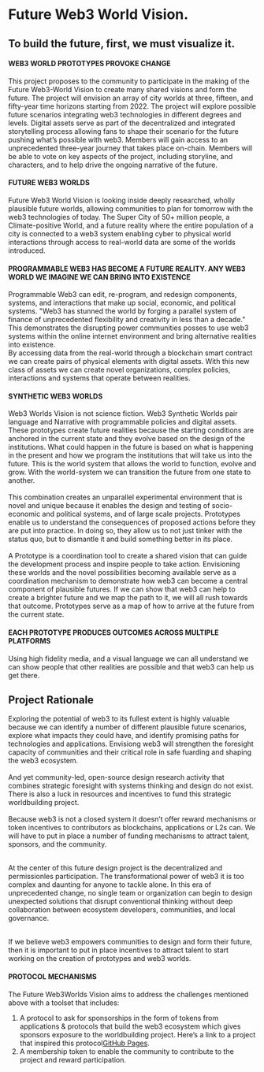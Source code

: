 
# Future Web3 World Vision.
## To build the future, first, we must visualize it.


#### WEB3 WORLD PROTOTYPES PROVOKE CHANGE
This project proposes to the community to participate in the making of the Future Web3-World Vision to create many shared visions and form the future. The project will envision an array of city worlds at three, fifteen, and fifty-year time horizons starting from 2022. The project will explore possible future scenarios integrating web3 technologies in different degrees and levels. Digital assets serve as part of the decentralized and integrated storytelling process allowing fans to shape their scenario for the future pushing what’s possible with web3. Members will gain access to an unprecedented three-year journey that takes place on-chain. Members will be able to vote on key aspects of the project, including storyline, and characters, and to help drive the ongoing narrative of the future.

#### FUTURE WEB3 WORLDS
Future Web3 World Vision is looking inside deeply researched, wholly plausible future worlds, allowing communities to plan for tomorrow with the web3 technologies of today. The Super City of 50+ million people, a Climate-positive World, and a future reality where the entire population of a city is connected to a web3 system enabling cyber to physical world interactions through access to real-world data are some of the worlds introduced.

#### PROGRAMMABLE WEB3 HAS BECOME A FUTURE REALITY. ANY WEB3 WORLD WE IMAGINE WE CAN BRING INTO EXISTENCE <br>
Programmable Web3 can edit, re-program, and redesign components, systems, and interactions that make up social, economic, and political systems. "Web3 has stunned the world by forging a parallel system of finance of unprecedented flexibility and creativity in less than a decade." This demonstrates the disrupting power communities posses to use web3 systems within the online internet environment and bring alternative realities into existence.<br>
By accessing data from the real-world through a blockchain smart contract we can create pairs of physical elements with digital assets. With this new class of assets we can create novel organizations, complex policies, interactions and systems that operate between realities. 

#### SYNTHETIC WEB3 WORLDS 
Web3 Worlds Vision is not science fiction. Web3 Synthetic Worlds pair language and Narrative with programmable policies and digital assets. These prototypes create future realities because the starting conditions are anchored in the current state and they evolve based on the design of the institutions. What could happen in the future is based on what is happening in the present and how we program the institutions that will take us into the future. This is  the world system that allows the world to function, evolve and grow. With the world-system we can transition the future from one state to another.<br><br>
This combination creates an unparallel experimental environment that is novel and unique because it enables the design and testing of socio-economic and political systems, and of large scale projects. Prototypes enable us to understand the consequences of proposed actions before they are put into practice. In doing so, they allow us to not just tinker with the status quo, but to dismantle it and build something better in its place.<br><br>
A Prototype is a coordination tool to create a shared vision that can guide the development process and inspire people to take action. Envisioning these worlds and the novel possibilities becoming available serve as a coordination mechanism to demonstrate how web3 can become a central component of plausible futures. If we can show that web3  can help to create a brighter future and we map the path to it, we will all rush towards that outcome. Prototypes serve as a map of how to arrive at the future from the current state.

#### EACH PROTOTYPE PRODUCES OUTCOMES ACROSS MULTIPLE PLATFORMS
Using high fidelity media, and a visual language we can all understand we can show people that other realities are possible and that web3 can help us get there.
 
## Project Rationale

Exploring the potential of web3 to its fullest extent is highly valuable because we can identify a number of different plausible future scenarios, explore what impacts they could have, and identify promising paths for technologies and applications. Envisiong web3 will strengthen the foresight capacity of communities and their critical role in safe fuarding and shaping the web3 ecosystem.<br><br>
And yet community-led, open-source design research activity that combines strategic foresight with systems thinking and design do not exist. There is also a luck in resources and incentives to fund this strategic worldbuilding project.<br><br>
Because web3 is not a closed system it doesn’t offer reward mechanisms or token incentives to contributors as blockchains, applications or L2s can. We will have to put in place a number of funding mechanisms to attract talent, sponsors, and the community.<br><br>

At the center of this future design project is the decentralized and permissionles participation. The transformational power of web3 it is too complex and daunting for anyone to tackle alone. In this era of unprecedented change, no single team or organization can begin to design unexpected solutions that disrupt conventional thinking without deep collaboration between ecosystem developers, communities, and local governance.<br><br>

If we believe web3 empowers communities to design and form their future, then it is important to put in place incentives to attract talent to start working on the creation of prototypes and web3 worlds.<br>

#### PROTOCOL MECHANISMS
The Future Web3Worlds Vision aims to address the challenges mentioned above with a toolset that includes: <br>
1. A protocol to ask for sponsorships in the form of tokens from applications & protocols that build the web3 ecosystem which gives sponsors exposure to the worldbuilding project.  Here’s a link to a project that inspired this protocol[GitHub Pages](https://pages.github.com/). <br>
2. A membership token to enable the community to contribute to the project and reward participation.












